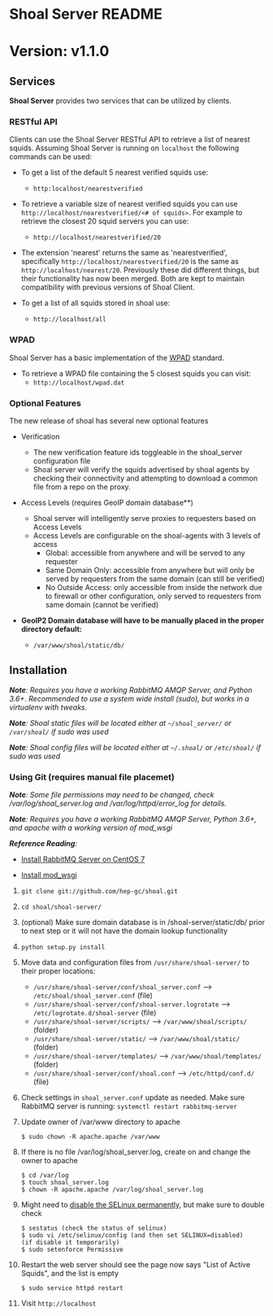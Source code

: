 # Shoal Server README
# Version: v1.1.0
## Services
**Shoal Server** provides two services that can be utilized by clients.

### RESTful API
Clients can use the Shoal Server RESTful API to retrieve a list of nearest squids. Assuming Shoal Server is running on `localhost` the following commands can be used:

- To get a list of the default 5 nearest verified squids use:
  - `http:localhost/nearestverified`
- To retrieve a variable size of nearest verified squids you can use `http://localhost/nearestverified/<# of squids>`. For example to retrieve the closest 20 squid servers you can use:
  - `http://localhost/nearestverified/20`

- The extension 'nearest' returns the same as 'nearestverified', specifically `http://localhost/nearestverified/20` is the same as `http://localhost/nearest/20`.  Previously these did different things, but their functionality has now been merged. Both are kept to maintain compatibility with previous versions of Shoal Client.

- To get a list of all squids stored in shoal use:
  - `http://localhost/all`
 
### WPAD
Shoal Server has a basic implementation of the [WPAD](http://en.wikipedia.org/wiki/Web_Proxy_Autodiscovery_Protocol) standard.

- To retrieve a WPAD file containing the 5 closest squids you can visit:
  - `http://localhost/wpad.dat`

### Optional Features
The new release of shoal has several new optional features
- Verification
  - The new verification feature ids toggleable in the shoal_server configuration file
  - Shoal server will verify the squids advertised by shoal agents by checking their connectivity and attempting to download a common file from a repo on the proxy.
- Access Levels (requires GeoIP domain database**)
  - Shoal server will intelligently serve proxies to requesters based on Access Levels
  - Access Levels are configurable on the shoal-agents with 3 levels of access
    - Global: accessible from anywhere and will be served to any requester
    - Same Domain Only: accessible from anywhere but will only be served by requesters from the same domain (can still be verified)
    - No Outside Access: only accessible from inside the network due to firewall or other configuration, only served to requesters from same domain (cannot be verified)

- **GeoIP2 Domain database will have to be manually placed in the proper directory default:**
  - `/var/www/shoal/static/db/`

## Installation

 _**Note**: Requires you have a working RabbitMQ AMQP Server, and Python 3.6+_.
_Recommended to use a system wide install (sudo), but works in a virtualenv with tweaks_.


_**Note**: Shoal static files will be located either at `~/shoal_server/` or `/var/shoal/` if sudo was used_

_**Note**: Shoal config files will be located either at `~/.shoal/` or `/etc/shoal/` if sudo was used_

### Using Git (requires manual file placemet)

_**Note**: Some file permissions may need to be changed, check /var/log/shoal_server.log and /var/log/httpd/error_log for details._

_**Note**: Requires you have a working RabbitMQ AMQP Server, Python 3.6+, and apache with a working version of mod_wsgi_

_**Reference Reading**:_
  - [Install RabbitMQ Server on CentOS 7](https://www.howtoforge.com/tutorial/how-to-install-rabbitmq-server-on-centos-7/)

  - [Install mod_wsgi](https://www.ionos.com/community/hosting/python/use-mod-wsgi-to-run-python-as-a-web-application-on-centos-7/)


1. `git clone git://github.com/hep-gc/shoal.git`
1. `cd shoal/shoal-server/`
1. (optional) Make sure domain database is in /shoal-server/static/db/ prior to next step or it will not have the domain lookup functionality
1. `python setup.py install`
1. Move data and configuration files from `/usr/share/shoal-server/` to their proper locations:
	- `/usr/share/shoal-server/conf/shoal_server.conf` --> `/etc/shoal/shoal_server.conf`   (file)
	- `/usr/share/shoal-server/conf/shoal-server.logrotate` --> `/etc/logrotate.d/shoal-server` (file)
	- `/usr/share/shoal-server/scripts/` --> `/var/www/shoal/scripts/` (folder)
	- `/usr/share/shoal-server/static/`  --> `/var/www/shoal/static/` (folder)
	- `/usr/share/shoal-server/templates/` --> `/var/www/shoal/templates/` (folder)
	- `/usr/share/shoal-server/conf/shoal.conf`   --> `/etc/httpd/conf.d/` (file)
	
1. Check settings in `shoal_server.conf` update as needed. Make sure RabbitMQ server is running: `systemctl restart rabbitmq-server`
 
1. Update owner of /var/www directory to apache
	```
	$ sudo chown -R apache.apache /var/www
	```
1. If there is no file /var/log/shoal_server.log, create on and change the owner to apache
	```
	$ cd /var/log
	$ touch shoal_server.log
	$ chown -R apache.apache /var/log/shoal_server.log
	```
1. Might need to [disable the SELinux permanently](https://www.cyberciti.biz/faq/disable-selinux-on-centos-7-rhel-7-fedora-linux/), but make sure to double check
	```
	$ sestatus (check the status of selinux)
	$ sudo vi /etc/selinux/config (and then set SELINUX=disabled)
	(if disable it temporarily)
	$ sudo setenforce Permissive
	```
1. Restart the web server should see the page now says "List of Active Squids", and the list is empty
	```
	$ sudo service httpd restart
	```
 
1. Visit `http://localhost`
